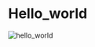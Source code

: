 # Hello_world
![hello_world](https://user-images.githubusercontent.com/82192898/124644490-4a3b6300-decd-11eb-880a-391531d421ba.jpg)

